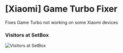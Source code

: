 # [Xiaomi] Game Turbo Fixer
Fixes Game Turbo not working on some Xiaomi devices

### Visitors at SetBox
![Visitors at SetBox](https://visitor-badge.laobi.icu/badge?page_id=Alisuuu/Speedmode) 
